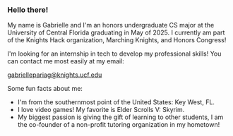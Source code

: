 ### Hello there!

My name is Gabrielle and I'm an honors undergraduate CS major at the University of Central Florida graduating in May of 2025. I currently am part of the Knights Hack organization, Marching Knights, and Honors Congress!

I'm looking for an internship in tech to develop my professional skills! You can contact me most easily at my email:

gabriellepariag@knights.ucf.edu

Some fun facts about me:
- I'm from the southernmost point of the United States: Key West, FL.
- I love video games! My favorite is Elder Scrolls V: Skyrim.
- My biggest passion is giving the gift of learning to other students, I am the co-founder of a non-profit tutoring organization in my hometown!

<!---
GabriellePariag/GabriellePariag is a ✨ special ✨ repository because its `README.md` (this file) appears on your GitHub profile.
You can click the Preview link to take a look at your changes.
--->
